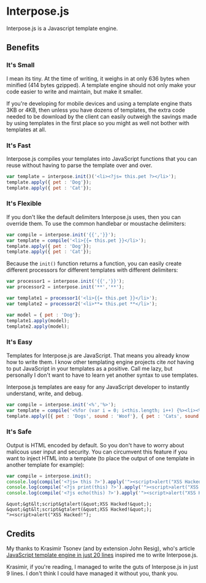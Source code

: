 Interpose.js
============

Interpose.js is a Javascript template engine.

Benefits
--------

### It's Small

I mean its tiny. At the time of writing, it weighs in at only 636 bytes when 
minified (414 bytes gzipped). A template engine should not only make your code 
easier to write and maintain, but make it smaller. 

If you're developing for mobile devices and using a template engine thats 3KB 
or 4KB, then unless you have dozens of templates, the extra code needed to 
be download by the client can easily outweigh the savings made by using templates 
in the first place so you might as well not bother with templates at all.

### It's Fast

Interpose.js compiles your templates into JavaScript functions that you can
reuse without having to parse the template over and over.

```javascript
var template = interpose.init()('<li><?js= this.pet ?></li>');
template.apply({ pet : 'Dog'});
template.apply({ pet : 'Cat'});
```

### It's Flexible

If you don't like the default delimiters Interpose.js uses, then you can
override them. To use the common handlebar or moustache delimiters:

```javascript
var compile = interpose.init('{{','}}');
var template = compile('<li>{{= this.pet }}</li>');
template.apply({ pet : 'Dog'});
template.apply({ pet : 'Cat'});
```
Because the <code>init()</code> function returns a function, you can easily
create different processors for different templates with different delimiters:

```javascript
var processor1 = interpose.init('{{','}}');
var processor2 = interpose.init('**','**');

var template1 = processor1('<li>{{= this.pet }}</li>');
var template2 = processor2('<li>**= this.pet **</li>');

var model = { pet : 'Dog'};
template1.apply(model);
template2.apply(model);
```

### It's Easy

Templates for Interpose.js are JavaScript. That means you already know how
to write them. I know other templating engine projects cite *not* having to
put JavaScript in your templates as a positive. Call me lazy, but personally 
I don't want to have to learn yet another syntax to use templates. 

Interpose.js templates are easy for any JavaScript developer to instantly 
understand, write, and debug.

```javascript
var compile = interpose.init('<%','%>');
var template = compile('<%for (var i = 0; i<this.length; i++) {%><li><%=this[i].pet%> go "<%=this[i].sound%>"</li><%}%>');
template.apply([{ pet : 'Dogs', sound : 'Woof'}, { pet : 'Cats', sound : 'Meow'}]);
```

### It's Safe

Output is HTML encoded by default. So you don't have to worry about malicous 
user input and security. You can circumvent this feature if you want to inject
HTML into a template (to place the output of one template in another template
for example):

```javascript
var compile = interpose.init();
console.log(compile('<?js= this ?>').apply('"><script>alert("XSS Hacked!");'));
console.log(compile('<?js print(this) ?>').apply('"><script>alert("XSS Hacked!");'));
console.log(compile('<?js echo(this) ?>').apply('"><script>alert("XSS Hacked!");'));
```

```
&quot;&gt&lt;script&gtalert(&quot;XSS Hacked!&quot;);
&quot;&gt&lt;script&gtalert(&quot;XSS Hacked!&quot;);
"><script>alert("XSS Hacked!"); 
```

Credits
-------

My thanks to Krasimir Tsonev (and by extension John Resig), who's article 
[JavaScript template engine in just 20 lines](http://krasimirtsonev.com/blog/article/Javascript-template-engine-in-just-20-line)
inspired me to write Interpose.js.

Krasimir, if you're reading, I managed to write the guts of Interpose.js in 
just 9 lines. I don't think I could have managed it without you, thank you.


